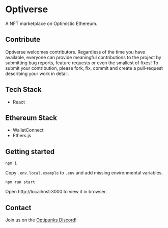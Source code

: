 # Optiverse
A NFT marketplace on Optimistic Ethereum.

## Contribute

Optiverse welcomes contributors. Regardless of the time you have available, everyone can provide meaningful contributions to the project by submitting bug reports, feature requests or even the smallest of fixes! To submit your contribution, please fork, fix, commit and create a pull-request describing your work in detail.

## Tech Stack
* React

## Ethereum Stack
* WalletConnect
* Ethers.js

## Getting started
```
npm i
```

Copy `.env.local.example` to `.env` and add missing environmental variables.

```
npm run start
```
Open http://localhost:3000 to view it in browser.

## Contact

Join us on the [Optipunks Discord](https://discord.gg/yVArNeJu)!
